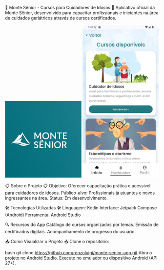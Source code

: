 📱 Monte Sênior - Cursos para Cuidadores de Idosos 📱
Aplicativo oficial da Monte Sênior, desenvolvido para capacitar profissionais e iniciantes na área de cuidados geriátricos através de cursos certificados.

<p align="center"> <img src="docs/logo-montesenior.png" alt="Logo Monte Sênior" width="250"/> <img src="docs/cursos.png" alt="Catálogo de cursos" width="250"/> </p>
📋 Sobre o Projeto 📋
Objetivo: Oferecer capacitação prática e acessível para cuidadores de idosos.
Público-alvo: Profissionais já atuantes e novos ingressantes na área.
Status: Em desenvolvimento.

🛠 Tecnologias Utilizadas 🛠
Linguagem: Kotlin
Interface: Jetpack Compose (Android)
Ferramenta: Android Studio

🔍 Recursos do App
Catálogo de cursos organizados por temas.
Emissão de certificados digitais.
Acompanhamento de progresso do usuário.

📥 Como Visualizar o Projeto 📥
Clone o repositório:

bash
git clone https://github.com/renzoluigi/monte-senior-app.git
Abra o projeto no Android Studio.
Execute no emulador ou dispositivo Android (API 27+).
